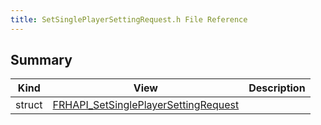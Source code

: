```yaml
---
title: SetSinglePlayerSettingRequest.h File Reference
---
```


## Summary
| Kind | View | Description |
|------|------|-------------|
|struct|[FRHAPI_SetSinglePlayerSettingRequest](/unreal-plugins/all/structfrhapi__setsingleplayersettingrequest/#structFRHAPI__SetSinglePlayerSettingRequest)||
